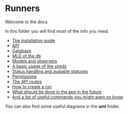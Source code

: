 # Runners

Welcome to the docs.

In this folder you will find most of the info you need.

- [The installation guide](install.md)
- [API](api.md)
- [Database](db.md)
- [MLD of the db](mdl.md)
- [Models and observers](models.md)
- [A basic usage of the seeds](seeds.md)
- [Status handling and avaiable statuses](status.md)
- [Permissions](permissions.md)
- [The API routes](routes.md)
- [How to create a run](runs.md)
- [What should be done in the app in the future](amelios.md)
- [And a list of useful commands you might want no know](useful_commands.md)

You can also find some useful diagrams in the **uml** folder.
